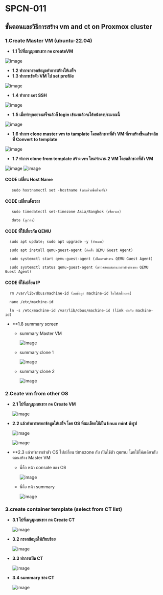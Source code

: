 # SPCN-011

## ขั้นตอนและวิธีการสร้าง vm and ct on Proxmox cluster 
### 1.Create Master VM (ubuntu-22.04)
  - **1.1 ไปที่เมนูมุมบนขวา กด createVM** 
    
     
   ![image](https://user-images.githubusercontent.com/115439255/208156861-31ba52a5-145c-46d0-a61d-883db4b53e30.png)
   
  - **1.2 ทำการกรอกข้อมูลทำการสร้างให้เสร็จ**
  - **1.3 ทำการเข้าตัว VM ไป set profile**
  
   ![image](https://user-images.githubusercontent.com/115439255/208159929-0be9ef2d-3a81-4bd3-ae01-b092e69b6db5.png)
   
  - **1.4 ทำการ set SSH**
  
   ![image](https://user-images.githubusercontent.com/115439255/208160276-c0b76cdd-8459-427e-8257-b848fb52897d.png)
   
  - **1.5 เมื่อทำทุกอย่างเสร็จแล้วก็ login เข้ามาแล้วจะได้หน้าตาประมาณนี้**
  
   ![image](https://user-images.githubusercontent.com/115439255/208161154-1268fd2e-c954-463d-abed-1a5183b6daf0.png)
  
  - **1.6 ทำการ clone master vm to tamplate โดยคลิกขวาที่ตัว VM ที่เราสร้างขึ้นแล้วคลิกที่ Convert to template**
  
   ![image](https://user-images.githubusercontent.com/115439255/208161722-9b5d19ad-d315-4a03-b6fe-2a158c1196c3.png)
   
  - **1.7 ทำการ clone from template สร้าง vm ใหม่จำนวน 2 VM โดยคลิกขวาที่ตัว VM**
  
  ![image](https://user-images.githubusercontent.com/115439255/208162430-de5a31bc-38f3-4673-8e01-89426457365e.png)
  ![image](https://user-images.githubusercontent.com/115439255/208163027-a323167f-332f-42c1-b143-b3093df80e5a.png)

#### CODE เปลี่ยน Host Name
       
       sudo hostnamectl set -hostname (ตามด้วยชื่อที่จะตั้ง)

#### CODE เปลี่ยนตั้งเวลา
      
       sudo timedatectl set-timezone Asia/Bangkok (เซ็ตเวลา)

       date (ดูเวลา)
       
#### CODE ที่ใช้เกี่ยวกับ QEMU 

      sudo apt update; sudo apt upgrade -y (อัพเดท)

      sudo apt install qemu-guest-agent (ติดตั้ง QEMU Guest Agent)

      sudo systemctl start qemu-guest-agent (เปิดการทำงาน QEMU Guest Agent)

      sudo systemctl status qemu-guest-agent (ตรวจสอบสถานะการทำงานของ QEMU Guest Agent)
      
#### CODE ที่ใช้เปลี่ยน IP
      
      rm /var/lib/dbus/machine-id (ลบข้อมูล machine-id ในไฟล์ทั้งหมด)
      
      nano /etc/machine-id 
      
      ln -s /etc/machine-id /var/lib/dbus/machine-id (link ต่อกับ machine-id)
    
   - **1.8 summary screen
      - summary Master VM
      
          ![image](https://user-images.githubusercontent.com/115439255/208167877-bdff2b4b-03a8-45bb-96f5-93348e1c2ef0.png)

      - summary clone 1
    
          ![image](https://user-images.githubusercontent.com/115439255/208167386-9f64040c-eae0-4add-906d-35ada309e285.png)
          
      - summary clone 2

          ![image](https://user-images.githubusercontent.com/115439255/208167611-3a37d820-e263-4e66-a4f4-54dec152c6c9.png)


### 2.Ceate vm from other OS
   - **2.1 ไปที่เมนูมุมบนขวา กด Create VM**
   
      ![image](https://user-images.githubusercontent.com/115439255/208156861-31ba52a5-145c-46d0-a61d-883db4b53e30.png)
      
   - **2.2 แล้วทำการกรอกข้อมูลให้เสร็จ โดย OS ที่ผมเลือกใช้เป็น linux mint ดังรูป**

      ![image](https://user-images.githubusercontent.com/115439255/208168783-4cc97b19-cbe3-4c17-b010-5cc7c5f0b71e.png)
      
      ![image](https://user-images.githubusercontent.com/115439255/208168834-cecaafc3-25ae-4045-9521-46c2229280ae.png)

   - **2.3 แล้วทำการเข้าตัว OS ไปเปลี่ยน timezone กับ เปิดใช้ตัว qemu โดยใช้โค้ดเดียวกับตอนสร้าง Master VM
      - นี่คือ หน้า console ของ OS
      
        ![image](https://user-images.githubusercontent.com/115439255/208170993-441c0b0a-d93d-471c-9239-bf87256e57d6.png)
      - นี่คือ หน้า summary
      
        ![image](https://user-images.githubusercontent.com/115439255/208170595-f3bfb491-a2cd-4d77-8119-d0de4cc980a8.png)
        
### 3.create container template (select from CT list)
   - **3.1 ไปที่เมนูมุมบนขวา กด Create CT**

      ![image](https://user-images.githubusercontent.com/115439255/208156861-31ba52a5-145c-46d0-a61d-883db4b53e30.png)
      
   - **3.2 กรอกข้อมูลให้เรียบร้อย**
 
      ![image](https://user-images.githubusercontent.com/115439255/208171599-bf3f9de5-96a4-420f-917a-679bcb25da88.png)

   - **3.3 ทำการเปิด CT**
   
      ![image](https://user-images.githubusercontent.com/115439255/208171796-4cbfa4d4-471a-490b-b1bb-6b9c28b09338.png)

   - **3.4 summary ของ CT**
   
      ![image](https://user-images.githubusercontent.com/115439255/208171978-15dec9de-7d52-4beb-8440-cd7f5963a7c1.png)




 


   
   

  
   

  
